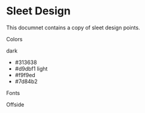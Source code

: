 # Sleet Design

This documnet contains a copy of sleet design points.


Colors

dark
- #313638
- #d9dbf1
light
- #f9f9ed
- #7d84b2


Fonts

Offside
